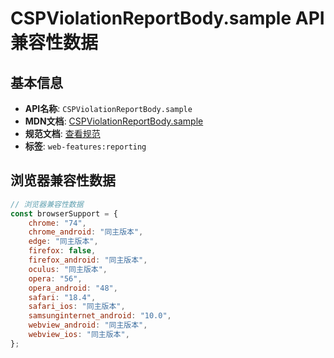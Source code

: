 # CSPViolationReportBody.sample API 兼容性数据

## 基本信息

- **API名称**: `CSPViolationReportBody.sample`
- **MDN文档**: [CSPViolationReportBody.sample](https://developer.mozilla.org/docs/Web/API/CSPViolationReportBody/sample)
- **规范文档**: [查看规范](https://w3c.github.io/webappsec-csp/#dom-cspviolationreportbody-sample)
- **标签**: `web-features:reporting`

## 浏览器兼容性数据

```javascript
// 浏览器兼容性数据
const browserSupport = {
    chrome: "74",
    chrome_android: "同主版本",
    edge: "同主版本",
    firefox: false,
    firefox_android: "同主版本",
    oculus: "同主版本",
    opera: "56",
    opera_android: "48",
    safari: "18.4",
    safari_ios: "同主版本",
    samsunginternet_android: "10.0",
    webview_android: "同主版本",
    webview_ios: "同主版本",
};

```

